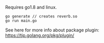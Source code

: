 Requires go1.8 and linux.

```
go generate // creates reverb.so
go run main.go
```

See here for more info about package plugin: https://tip.golang.org/pkg/plugin/
